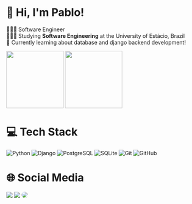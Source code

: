 
# 👋 Hi, I'm Pablo!
👩🏻‍💻 Software Engineer<br/>
👩🏻‍🎓 Studying **Software Engineering** at the University of Estácio, Brazil<br/>
💭 Currently learning about database and django backend development!<br/>

<!-- GitHub stats from https://github.com/anuraghazra/github-readme-stats -->
<div align="left">
    <a href="https://github.com/PabloPS0"></a>
    <img height="150em" src="https://github-readme-stats.vercel.app/api?username=PabloPS0&show_icons=true&theme=dark&include_all_commits=true&count_private=true"/>
    <img height="150em" src="https://github-readme-stats.vercel.app/api/top-langs/?username=PabloPS0&layout=compact&langs_count=7&theme=dark"/>
</div>

# 💻 Tech Stack
<!-- Badges from https://github.com/Ileriayo/markdown-badges -->
![Python](https://img.shields.io/badge/python-3670A0?style=for-the-badge&logo=python&logoColor=ffdd54)
![Django](https://img.shields.io/badge/django-092E20?style=for-the-badge&logo=django&logoColor=white)
![PostgreSQL](https://img.shields.io/badge/postgresql-336791?style=for-the-badge&logo=postgresql&logoColor=white)
![SQLite](https://img.shields.io/badge/sqlite-003B57?style=for-the-badge&logo=sqlite&logoColor=white)
![Git](https://img.shields.io/badge/git-F05032?style=for-the-badge&logo=git&logoColor=white)
![GitHub](https://img.shields.io/badge/github-181717?style=for-the-badge&logo=github&logoColor=white)

# 🌐 Social Media 
<div align="left"> 
  <a href="https://www.instagram.com/pablopierry98/" target="_blank"><img src="https://img.shields.io/badge/-Instagram-%23E4405F?style=for-the-badge&logo=instagram&logoColor=white"></a>
  <a href = "mailto:pablopierry98@gmail.com"> <img src="https://img.shields.io/badge/-Gmail-%23333?style=for-the-badge&logo=gmail&logoColor=white" target="_blank"></a>
  <a href="https://www.linkedin.com/in/pablo-almeida-85a640260/" target="_blank"><img src="https://img.shields.io/badge/-LinkedIn-%230077B5?style=for-the-badge&logo=linkedin&logoColor=white" style="border-radius: 30px" target="_blank"></a> 
</div>
